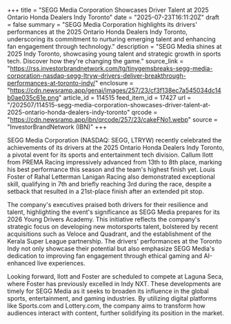 +++
title = "SEGG Media Corporation Showcases Driver Talent at 2025 Ontario Honda Dealers Indy Toronto"
date = "2025-07-23T16:11:20Z"
draft = false
summary = "SEGG Media Corporation highlights its drivers' performances at the 2025 Ontario Honda Dealers Indy Toronto, underscoring its commitment to nurturing emerging talent and enhancing fan engagement through technology."
description = "SEGG Media shines at 2025 Indy Toronto, showcasing young talent and strategic growth in sports tech. Discover how they're changing the game."
source_link = "https://rss.investorbrandnetwork.com/tg/tinygemsbreaks-segg-media-corporation-nasdaq-segg-ltryw-drivers-deliver-breakthrough-performances-at-toronto-indy/"
enclosure = "https://cdn.newsramp.app/genai/images/257/23/cf3f138ec7a545034dc14b0ae035c61e.png"
article_id = 114515
feed_item_id = 17427
url = "/202507/114515-segg-media-corporation-showcases-driver-talent-at-2025-ontario-honda-dealers-indy-toronto"
qrcode = "https://cdn.newsramp.app/ibn/qrcode/257/23/cakeFNo1.webp"
source = "InvestorBrandNetwork (IBN)"
+++

<p>SEGG Media Corporation (NASDAQ: SEGG, LTRYW) recently celebrated the achievements of its drivers at the 2025 Ontario Honda Dealers Indy Toronto, a pivotal event for its sports and entertainment tech division. Callum Ilott from PREMA Racing impressively advanced from 13th to 8th place, marking his best performance this season and the team's highest finish yet. Louis Foster of Rahal Letterman Lanigan Racing also demonstrated exceptional skill, qualifying in 7th and briefly reaching 3rd during the race, despite a setback that resulted in a 21st-place finish after an extended pit stop.</p><p>The company's executives praised both drivers for their resilience and talent, highlighting the event's significance as SEGG Media prepares for its 2026 Young Drivers Academy. This initiative reflects the company's strategic focus on developing new motorsports talent, bolstered by recent acquisitions such as Veloce and Quadrant, and the establishment of the Kerala Super League partnership. The drivers' performances at the Toronto Indy not only showcase their potential but also emphasize SEGG Media's dedication to improving fan engagement through ethical gaming and AI-enhanced live experiences.</p><p>Looking forward, Ilott and Foster are scheduled to compete at Laguna Seca, where Foster has previously excelled in Indy NXT. These developments are timely for SEGG Media as it seeks to broaden its influence in the global sports, entertainment, and gaming industries. By utilizing digital platforms like Sports.com and Lottery.com, the company aims to transform how audiences interact with content, further solidifying its position in the market.</p>